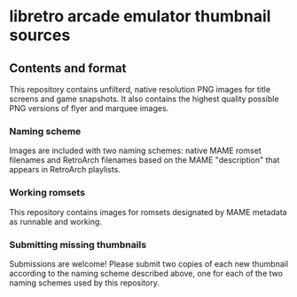 # libretro arcade emulator thumbnail sources

## Contents and format
This repository contains unfilterd, native resolution PNG images for title screens and game snapshots. It also contains the highest quality possible PNG versions of flyer and marquee images.

### Naming scheme
Images are included with two naming schemes: native MAME romset filenames and RetroArch filenames based on the MAME "description" that appears in RetroArch playlists.

### Working romsets
This repository contains images for romsets designated by MAME metadata as runnable and working.

### Submitting missing thumbnails
Submissions are welcome! Please submit two copies of each new thumbnail according to the naming scheme described above, one for each of the two naming schemes used by this repository.
